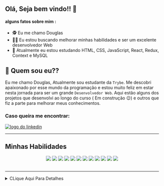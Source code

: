 ## Olá, Seja bem vindo!! :hugs:

#### alguns fatos sobre mim : 

- :detective:  Eu me chamo Douglas
- :mage_man:  Eu estou buscando melhorar minhas habilidades e ser um excelente desenvolvedor Web
- :mechanical_arm:  Atualmente eu estou estudando HTML, CSS, JavaScript, React, Redux, Context e MySQL


## :thinking: Quem sou eu??

  Eu me chamo Douglas, Atualmente sou estudante da `Trybe`. Me descobri apaixonado por esse mundo da programação e
estou muito feliz em estar nesta jornada para ser um grande `Desenvolvedor Web`. Aqui estão alguns dos projetos que
desenvolvi ao longo do curso ( Em construção :wink:) e outros que fiz a parte para melhorar meus conhecimentos.

### Caso queira me encontrar:
<a href="https://www.linkedin.com/in/douglassf/" target="_blank">
  <img src="https://cdn-icons-png.flaticon.com/512/1383/1383262.png" alt="logo do linkedin" width="40">
</a>

---

## Minhas Habilidades
<p align="center">
<img src="https://cdn.jsdelivr.net/gh/devicons/devicon/icons/html5/html5-original-wordmark.svg" width="60" style="max-width:100%; margin 0 2px;" /></img>
<img src="https://cdn.jsdelivr.net/gh/devicons/devicon/icons/css3/css3-original-wordmark.svg" width="60"  style="max-width:100%; margin 0 2px;" /></img>
<img src="https://cdn.jsdelivr.net/gh/devicons/devicon/icons/javascript/javascript-original.svg" width="50" style="max-width:100%; margin 0 2px;"/></img>
<img src="https://cdn.jsdelivr.net/gh/devicons/devicon/icons/typescript/typescript-original.svg" width="50" style="max-width:100%; margin 0 2px;/>
<img src="https://cdn.jsdelivr.net/gh/devicons/devicon/icons/react/react-original-wordmark.svg" width="50" style="max-width:100%; margin 0 2px;"/></img>
<img src="https://cdn.jsdelivr.net/gh/devicons/devicon/icons/redux/redux-original.svg" width="50"  style="max-width:100%; margin 0 2px;" /></img>
<img src="https://cdn.jsdelivr.net/gh/devicons/devicon/icons/mysql/mysql-original-wordmark.svg" width="70"  style="max-width:100%; margin 0 2px;" /></img>
<img src="https://cdn.jsdelivr.net/gh/devicons/devicon/icons/nodejs/nodejs-original-wordmark.svg" width="70"  style="max-width:100%; margin 0 2px;" /></img>
<img src="https://cdn.jsdelivr.net/gh/devicons/devicon/icons/sequelize/sequelize-original-wordmark.svg" width="70"  style="max-width:100%; margin 0 2px;" /></img>
<img src="https://cdn.jsdelivr.net/gh/devicons/devicon/icons/express/express-original-wordmark.svg" width="70"  style="max-width:100%; margin 0 2px"/>
 <img src="https://cdn.jsdelivr.net/gh/devicons/devicon/icons/mongodb/mongodb-original-wordmark.svg" width="60"  style="max-width:100%; margin 0 2px/>
</p>

---

<div align="center">
<img src="https://github-readme-stats.vercel.app/api/top-langs/?username=DouglasSantosF&layout=compact" width="400px"> </img>
<img src="https://github-readme-stats.vercel.app/api?username=DouglasSantosF&show_icons=true&theme=radical" width="400px"> </img>
</div>

</br>
</br>



---

<details>
     <summary> CLique Aqui Para Detalhes </summary>
  
<!--START_SECTION:waka-->
![Code Time](http://img.shields.io/badge/Code%20Time-0%20secs-blue)

![Profile Views](http://img.shields.io/badge/Profile%20Views-1-blue)

**🐱 My GitHub Data** 

> 🏆 113 Contributions in the Year 2022
 > 
> 📦 236.8 kB Used in GitHub's Storage 
 > 
> 🚫 Not Opted to Hire
 > 
> 📜 24 Public Repositories 
 > 
> 🔑 12 Private Repositories  
 > 
**I'm an Early 🐤** 

```text
🌞 Morning    64 commits     ███░░░░░░░░░░░░░░░░░░░░░░   13.11% 
🌆 Daytime    221 commits    ███████████░░░░░░░░░░░░░░   45.29% 
🌃 Evening    184 commits    █████████░░░░░░░░░░░░░░░░   37.7% 
🌙 Night      19 commits     █░░░░░░░░░░░░░░░░░░░░░░░░   3.89%

```
📅 **I'm Most Productive on Monday** 

```text
Monday       108 commits    █████░░░░░░░░░░░░░░░░░░░░   22.13% 
Tuesday      79 commits     ████░░░░░░░░░░░░░░░░░░░░░   16.19% 
Wednesday    68 commits     ███░░░░░░░░░░░░░░░░░░░░░░   13.93% 
Thursday     73 commits     ███░░░░░░░░░░░░░░░░░░░░░░   14.96% 
Friday       60 commits     ███░░░░░░░░░░░░░░░░░░░░░░   12.3% 
Saturday     53 commits     ██░░░░░░░░░░░░░░░░░░░░░░░   10.86% 
Sunday       47 commits     ██░░░░░░░░░░░░░░░░░░░░░░░   9.63%

```


📊 **This Week I Spent My Time On** 

```text
⌚︎ Time Zone: America/Sao_Paulo

💬 Programming Languages: 
Other                    7 hrs 3 mins        ██████████░░░░░░░░░░░░░░░   42.84% 
JavaScript               7 hrs               ██████████░░░░░░░░░░░░░░░   42.52% 
JSON                     1 hr 11 mins        █░░░░░░░░░░░░░░░░░░░░░░░░   7.22% 
Bash                     26 mins             ░░░░░░░░░░░░░░░░░░░░░░░░░   2.7% 
TypeScript               16 mins             ░░░░░░░░░░░░░░░░░░░░░░░░░   1.72%

🔥 Editors: 
VS Code                  16 hrs 28 mins      █████████████████████████   100.0%

🐱‍💻 Projects: 
doug                     7 hrs 33 mins       ███████████░░░░░░░░░░░░░░   45.86% 
BlitzCarreira            6 hrs 19 mins       █████████░░░░░░░░░░░░░░░░   38.43% 
sd-016-b-mongodb-commerce1 hr 27 mins        ██░░░░░░░░░░░░░░░░░░░░░░░   8.85% 
sd-016-b-trybe-futebol-cl42 mins             █░░░░░░░░░░░░░░░░░░░░░░░░   4.33% 
sd-016-b-project-blogs-ap17 mins             ░░░░░░░░░░░░░░░░░░░░░░░░░   1.73%

💻 Operating System: 
Linux                    16 hrs 28 mins      █████████████████████████   100.0%

```

**I Mostly Code in JavaScript** 

```text
JavaScript               24 repos            █████████████████████░░░░   85.71% 
HTML                     4 repos             ███░░░░░░░░░░░░░░░░░░░░░░   14.29%

```


**Timeline**

![Chart not found](https://raw.githubusercontent.com/DouglasSantosF/DouglasSantosF/main/charts/bar_graph.png) 


 Last Updated on 05/07/2022 18:52:25 UTC
<!--END_SECTION:waka-->
</details>  
